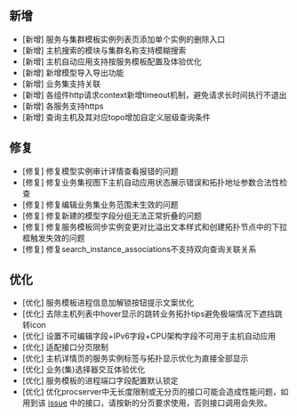 ## 新增

-  [新增] 服务与集群模板实例列表页添加单个实例的删除入口 
-  [新增] 主机搜索的模块与集群名称支持模糊搜索
-  [新增] 主机自动应用支持按服务模板配置及体验优化
-  [新增] 新增模型导入导出功能
-  [新增] 业务集支持关联
-  [新增] 各组件http请求context新增timeout机制，避免请求长时间执行不退出
-  [新增] 各服务支持https
-  [新增] 查询主机及其对应topo增加自定义层级查询条件

## 修复

-  [修复] 修复模型实例审计详情查看报错的问题
-  [修复] 修复业务集视图下主机自动应用状态展示错误和拓扑地址参数合法性检查
-  [修复] 修复编辑业务集业务范围未生效的问题 
-  [修复] 修复新建的模型字段分组无法正常折叠的问题
-  [修复] 修复服务模板同步实例变更对比溢出文本样式和创建拓扑节点中的下拉框触发失效的问题 
-  [修复] 修复search_instance_associations不支持双向查询关联关系

## 优化

-  [优化] 服务模板进程信息加解锁按钮提示文案优化
-  [优化] 去除主机列表中hover显示的跳转业务拓扑tips避免极端情况下遮挡跳转icon
-  [优化] 设置不可编辑字段+IPv6字段+CPU架构字段不可用于主机自动应用 
-  [优化] 适配接口分页限制
-  [优化] 主机详情页的服务实例标签与拓扑显示优化为直接全部显示
-  [优化] 业务(集)选择器交互体验优化 
-  [优化] 服务模板的进程端口字段配置默认锁定
-  [优化] 优化procserver中无长度限制或无分页的接口可能会造成性能问题，如用到该 [issue](https://github.com/TencentBlueKing/bk-cmdb/issues/5651) 中的接口，请按新的分页要求使用，否则接口调用会失败。